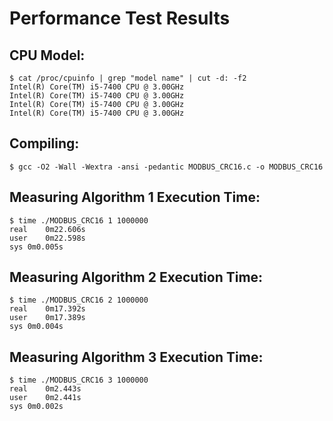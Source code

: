 # Performance Test Results

## CPU Model:
```
$ cat /proc/cpuinfo | grep "model name" | cut -d: -f2
Intel(R) Core(TM) i5-7400 CPU @ 3.00GHz
Intel(R) Core(TM) i5-7400 CPU @ 3.00GHz
Intel(R) Core(TM) i5-7400 CPU @ 3.00GHz
Intel(R) Core(TM) i5-7400 CPU @ 3.00GHz
```

## Compiling:
```
$ gcc -O2 -Wall -Wextra -ansi -pedantic MODBUS_CRC16.c -o MODBUS_CRC16
```

## Measuring Algorithm 1 Execution Time:
```
$ time ./MODBUS_CRC16 1 1000000
real	0m22.606s
user	0m22.598s
sys	0m0.005s
```

## Measuring Algorithm 2 Execution Time:
```
$ time ./MODBUS_CRC16 2 1000000
real	0m17.392s
user	0m17.389s
sys	0m0.004s
```

## Measuring Algorithm 3 Execution Time:
```
$ time ./MODBUS_CRC16 3 1000000
real	0m2.443s
user	0m2.441s
sys	0m0.002s
```
